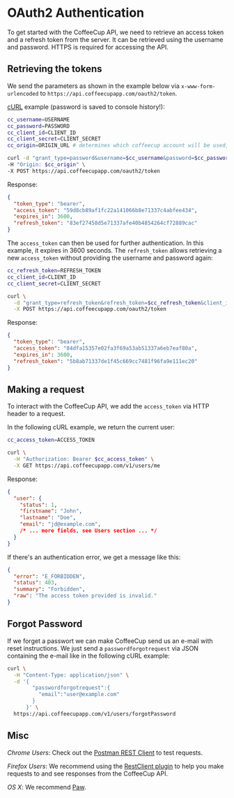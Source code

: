 # OAuth2 Authentication

To get started with the CoffeeCup API, we need to retrieve an access token and a refresh token from the server. It can be retrieved using the username and password.
HTTPS is required for accessing the API.

## Retrieving the tokens

We send the parameters as shown in the example below via `x-www-form-urlencoded` to `https://api.coffeecupapp.com/oauth2/token`.

[cURL](http://en.wikipedia.org/wiki/CURL) example (password is saved to console history!):

```sh
cc_username=USERNAME
cc_password=PASSWORD
cc_client_id=CLIENT_ID
cc_client_secret=CLIENT_SECRET
cc_origin=ORIGIN_URL # determines which coffeecup account will be used, usually "https://your-domain.coffeecupapp.com"

curl -d "grant_type=password&username=$cc_username&password=$cc_password&client_id=$cc_client_id&client_secret=$cc_client_secret" \
-H "Origin: $cc_origin" \
-X POST https://api.coffeecupapp.com/oauth2/token
```

Response:

```json
{
  "token_type": "bearer",
  "access_token": "59d8cb89af1fc22a141066b8e71337c4abfee434",
  "expires_in": 3600,
  "refresh_token": "83ef27458d5e71337afe40b4854264cf72889cac"
}
```

The `access_token` can then be used for further authentication. In this example, it expires in 3600 seconds.
The `refresh_token` allows retrieving a new `access_token` without providing the username and password again:

```sh
cc_refresh_token=REFRESH_TOKEN
cc_client_id=CLIENT_ID
cc_client_secret=CLIENT_SECRET

curl \
  -d "grant_type=refresh_token&refresh_token=$cc_refresh_token&client_id=$cc_client_id&client_secret=$cc_client_secret" \
  -X POST https://api.coffeecupapp.com/oauth2/token
```

Response:

```json
{
  "token_type": "bearer",
  "access_token": "84dfa15357e02fa3f69a53ab51337a6eb7eaf80a",
  "expires_in": 3600,
  "refresh_token": "5b8ab71337de1f45c669cc7481f96fa9e111ec20"
}
```


## Making a request

To interact with the CoffeeCup API, we add the `access_token` via HTTP header to a request.

In the following cURL example, we return the current user:

```sh
cc_access_token=ACCESS_TOKEN

curl \
  -H "Authorization: Bearer $cc_access_token" \
  -X GET https://api.coffeecupapp.com/v1/users/me
```

Response:

```json
{
  "user": {
    "status": 1,
    "firstname": "John",
    "lastname": "Doe",
    "email": "jd@example.com",
    /* ... more fields, see Users section ... */
  }
}
```

If there's an authentication error, we get a message like this:

```json
{
  "error": "E_FORBIDDEN",
  "status": 403,
  "summary": "Forbidden",
  "raw": "The access token provided is invalid."
}
```

## Forgot Password

If we forget a passwort we can make CoffeeCup send us an e-mail with reset instructions. We just send a `passwordforgotrequest` via JSON containing the e-mail like in the following cURL example:

```sh
curl \
  -H "Content-Type: application/json" \
  -d '{
        "passwordforgotrequest":{
          "email":"user@example.com"
        }
      }' \
  https://api.coffeecupapp.com/v1/users/forgotPassword
```

## Misc

*Chrome Users*: Check out the [Postman REST Client](https://chrome.google.com/webstore/detail/postman-rest-client/fdmmgilgnpjigdojojpjoooidkmcomcm?hl=en) to test requests.

*Firefox Users*: We recommend using the [RestClient plugin](https://addons.mozilla.org/en-US/firefox/addon/restclient/) to help you make requests to and see responses from the CoffeeCup API.

*OS X*: We recommend [Paw](https://luckymarmot.com/paw).
